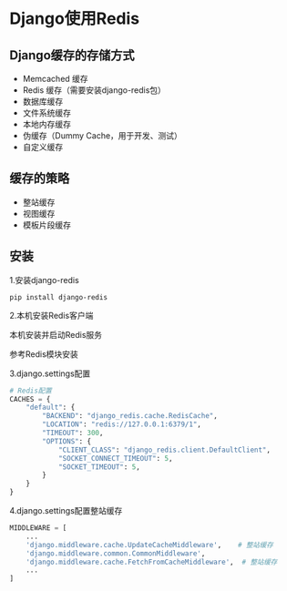 # Django使用Redis

## Django缓存的存储方式
* Memcached 缓存
* Redis 缓存（需要安装django-redis包）
* 数据库缓存
* 文件系统缓存
* 本地内存缓存
* 伪缓存（Dummy Cache，用于开发、测试）
* 自定义缓存

## 缓存的策略
* 整站缓存
* 视图缓存
* 模板片段缓存

## 安装
1.安装django-redis

```
pip install django-redis
```
2.本机安装Redis客户端

本机安装并启动Redis服务

参考Redis模块安装

3.django.settings配置

```Python
# Redis配置
CACHES = {
    "default": {
        "BACKEND": "django_redis.cache.RedisCache",
        "LOCATION": "redis://127.0.0.1:6379/1",
        "TIMEOUT": 300,
        "OPTIONS": {
            "CLIENT_CLASS": "django_redis.client.DefaultClient",
            "SOCKET_CONNECT_TIMEOUT": 5,
            "SOCKET_TIMEOUT": 5,
        }
    }
}
```


4.django.settings配置整站缓存

```Python
MIDDLEWARE = [
    ...
    'django.middleware.cache.UpdateCacheMiddleware',    # 整站缓存
    'django.middleware.common.CommonMiddleware',
    'django.middleware.cache.FetchFromCacheMiddleware',  # 整站缓存
    ...
]
```


